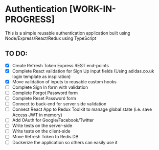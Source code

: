 # Authentication [WORK-IN-PROGRESS]

This is a simple reusable authentication application built using Node/Express/React/Redux using TypeScript

## TO DO:

- [x] Create Refresh Token Express REST end-points
- [x] Complete React validation for Sign Up input fields (Using adidas.co.uk login template as inspiration)  
- [x] Move validation of inputs to reusable custom hooks
- [ ] Complete Sign In form with validation
- [ ] Complete Forgot Password form 
- [ ] Complete Reset Password form
- [ ] Connect to back-end for server side validation 
- [ ] Connect React App to Redux Toolkit to manage global state (i.e. save Access JWT in memory)
- [ ] Add OAuth for Google/Facebook/Twitter
- [ ] Write tests on the server-side
- [ ] Write tests on the client-side
- [ ] Move Refresh Token to Redis DB
- [ ] Dockerize the application so others can easily use it
